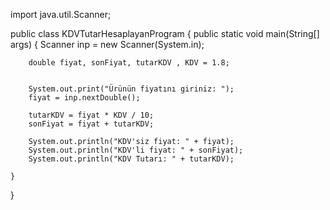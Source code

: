import java.util.Scanner;

public class KDVTutarHesaplayanProgram {
    public static void main(String[] args) {
        Scanner inp = new Scanner(System.in);

        double fiyat, sonFiyat, tutarKDV , KDV = 1.8;


        System.out.print("Ürünün fiyatını giriniz: ");
        fiyat = inp.nextDouble();

        tutarKDV = fiyat * KDV / 10;
        sonFiyat = fiyat + tutarKDV;

        System.out.println("KDV'siz fiyat: " + fiyat);
        System.out.println("KDV'li fiyat: " + sonFiyat);
        System.out.println("KDV Tutarı: " + tutarKDV);

    }
}

    
